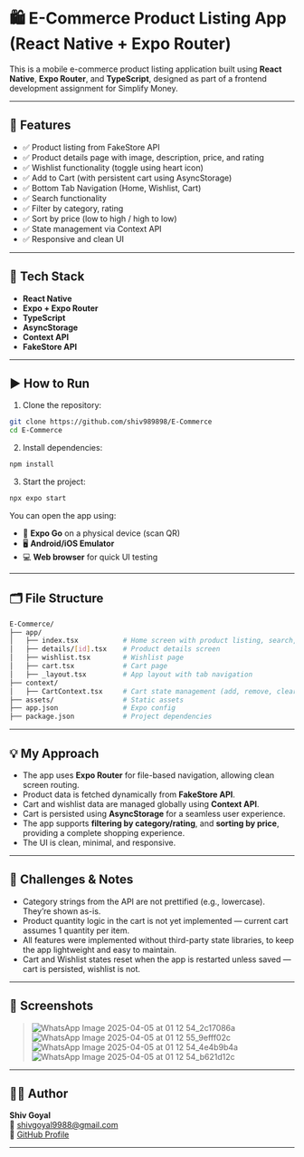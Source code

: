 # 🛍️ E-Commerce Product Listing App (React Native + Expo Router)

This is a mobile e-commerce product listing application built using **React Native**, **Expo Router**, and **TypeScript**, designed as part of a frontend development assignment for Simplify Money.

---

## 📲 Features

- ✅ Product listing from FakeStore API
- ✅ Product details page with image, description, price, and rating
- ✅ Wishlist functionality (toggle using heart icon)
- ✅ Add to Cart (with persistent cart using AsyncStorage)
- ✅ Bottom Tab Navigation (Home, Wishlist, Cart)
- ✅ Search functionality
- ✅ Filter by category, rating
- ✅ Sort by price (low to high / high to low)
- ✅ State management via Context API
- ✅ Responsive and clean UI

---

## 🔧 Tech Stack

- **React Native**
- **Expo + Expo Router**
- **TypeScript**
- **AsyncStorage**
- **Context API**
- **FakeStore API**

---

## ▶️ How to Run

1. Clone the repository:

```bash
git clone https://github.com/shiv989898/E-Commerce
cd E-Commerce
```
2. Install dependencies:

```bash
npm install
```

3. Start the project:

```bash
npx expo start
```

You can open the app using:

- 📱 **Expo Go** on a physical device (scan QR)
- 🖥️ **Android/iOS Emulator**
- 💻 **Web browser** for quick UI testing

---

## 🗂️ File Structure

```bash
E-Commerce/
├── app/
│   ├── index.tsx           # Home screen with product listing, search, filters
│   ├── details/[id].tsx    # Product details screen
│   ├── wishlist.tsx        # Wishlist page
│   ├── cart.tsx            # Cart page
│   ├── _layout.tsx         # App layout with tab navigation
├── context/
│   ├── CartContext.tsx     # Cart state management (add, remove, clear)
├── assets/                 # Static assets
├── app.json                # Expo config
├── package.json            # Project dependencies
```

---

## 💡 My Approach

- The app uses **Expo Router** for file-based navigation, allowing clean screen routing.
- Product data is fetched dynamically from **FakeStore API**.
- Cart and wishlist data are managed globally using **Context API**.
- Cart is persisted using **AsyncStorage** for a seamless user experience.
- The app supports **filtering by category/rating**, and **sorting by price**, providing a complete shopping experience.
- The UI is clean, minimal, and responsive.

---

## 🚧 Challenges & Notes

- Category strings from the API are not prettified (e.g., lowercase). They’re shown as-is.
- Product quantity logic in the cart is not yet implemented — current cart assumes 1 quantity per item.
- All features were implemented without third-party state libraries, to keep the app lightweight and easy to maintain.
- Cart and Wishlist states reset when the app is restarted unless saved — cart is persisted, wishlist is not.

---

## 📸 Screenshots

> ![WhatsApp Image 2025-04-05 at 01 12 54_2c17086a](https://github.com/user-attachments/assets/b2cbe0c4-0f27-4416-8aca-157df8501851)
> ![WhatsApp Image 2025-04-05 at 01 12 55_9efff02c](https://github.com/user-attachments/assets/731eabde-06d5-4e28-bfc0-8699ceced5f7)
>![WhatsApp Image 2025-04-05 at 01 12 54_4e4b9b4a](https://github.com/user-attachments/assets/badc60ad-89c1-4a99-a166-380a78632da1)
> ![WhatsApp Image 2025-04-05 at 01 12 54_b621d12c](https://github.com/user-attachments/assets/82c73175-b4e1-4b74-8862-b3026a1db1e7)




---

## 🙋‍♂️ Author

**Shiv Goyal**  
📧 shivgoyal9988@gmail.com  
🔗 [GitHub Profile](https://github.com/shiv989898)

---

